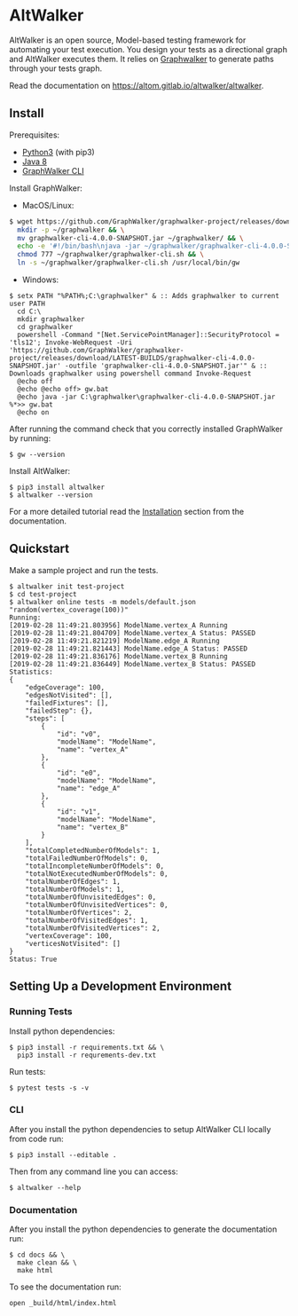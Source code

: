 # AltWalker

AltWalker is an open source, Model-based testing framework for automating your test execution. You
design your tests as a directional graph and AltWalker executes them. It relies on
[Graphwalker](http://graphwalker.github.io/) to generate paths through your tests graph.

Read the documentation on https://altom.gitlab.io/altwalker/altwalker.

## Install

Prerequisites:

* [Python3](https://www.python.org/) (with pip3)
* [Java 8](https://openjdk.java.net/)
* [GraphWalker CLI](http://graphwalker.github.io/)

Install GraphWalker:

* MacOS/Linux:

```bash
$ wget https://github.com/GraphWalker/graphwalker-project/releases/download/LATEST-BUILDS/graphwalker-cli-4.0.0-SNAPSHOT.jar && \
  mkdir -p ~/graphwalker && \
  mv graphwalker-cli-4.0.0-SNAPSHOT.jar ~/graphwalker/ && \
  echo -e '#!/bin/bash\njava -jar ~/graphwalker/graphwalker-cli-4.0.0-SNAPSHOT.jar "$@"' > ~/graphwalker/graphwalker-cli.sh && \
  chmod 777 ~/graphwalker/graphwalker-cli.sh && \
  ln -s ~/graphwalker/graphwalker-cli.sh /usr/local/bin/gw
```

* Windows:

```
$ setx PATH "%PATH%;C:\graphwalker" & :: Adds graphwalker to current user PATH
  cd C:\
  mkdir graphwalker
  cd graphwalker
  powershell -Command "[Net.ServicePointManager]::SecurityProtocol = 'tls12'; Invoke-WebRequest -Uri 'https://github.com/GraphWalker/graphwalker-project/releases/download/LATEST-BUILDS/graphwalker-cli-4.0.0-SNAPSHOT.jar' -outfile 'graphwalker-cli-4.0.0-SNAPSHOT.jar'" & :: Downloads graphwalker using powershell command Invoke-Request
  @echo off
  @echo @echo off> gw.bat
  @echo java -jar C:\graphwalker\graphwalker-cli-4.0.0-SNAPSHOT.jar %*>> gw.bat
  @echo on
```

After running the command check that you correctly installed GraphWalker by running:

```
$ gw --version
```

Install AltWalker:

```
$ pip3 install altwalker
$ altwalker --version
```

For a more detailed tutorial read the [Installation](https://altom.gitlab.io/altwalker/altwalker/installation.html) section from the documentation.

## Quickstart

Make a sample project and run the tests.

```
$ altwalker init test-project
$ cd test-project
$ altwalker online tests -m models/default.json "random(vertex_coverage(100))"
Running:
[2019-02-28 11:49:21.803956] ModelName.vertex_A Running
[2019-02-28 11:49:21.804709] ModelName.vertex_A Status: PASSED
[2019-02-28 11:49:21.821219] ModelName.edge_A Running
[2019-02-28 11:49:21.821443] ModelName.edge_A Status: PASSED
[2019-02-28 11:49:21.836176] ModelName.vertex_B Running
[2019-02-28 11:49:21.836449] ModelName.vertex_B Status: PASSED
Statistics:
{
    "edgeCoverage": 100,
    "edgesNotVisited": [],
    "failedFixtures": [],
    "failedStep": {},
    "steps": [
        {
            "id": "v0",
            "modelName": "ModelName",
            "name": "vertex_A"
        },
        {
            "id": "e0",
            "modelName": "ModelName",
            "name": "edge_A"
        },
        {
            "id": "v1",
            "modelName": "ModelName",
            "name": "vertex_B"
        }
    ],
    "totalCompletedNumberOfModels": 1,
    "totalFailedNumberOfModels": 0,
    "totalIncompleteNumberOfModels": 0,
    "totalNotExecutedNumberOfModels": 0,
    "totalNumberOfEdges": 1,
    "totalNumberOfModels": 1,
    "totalNumberOfUnvisitedEdges": 0,
    "totalNumberOfUnvisitedVertices": 0,
    "totalNumberOfVertices": 2,
    "totalNumberOfVisitedEdges": 1,
    "totalNumberOfVisitedVertices": 2,
    "vertexCoverage": 100,
    "verticesNotVisited": []
}
Status: True
```

## Setting Up a Development Environment

### Running Tests

Install python dependencies:

```
$ pip3 install -r requirements.txt && \
  pip3 install -r requrements-dev.txt
```

Run tests:

```
$ pytest tests -s -v
```

### CLI

After you install the python dependencies to setup AltWalker CLI locally from code run:

```
$ pip3 install --editable .
```

Then from any command line you can access:

```
$ altwalker --help
```

### Documentation

After you install the python dependencies to generate the documentation run:

```
$ cd docs && \
  make clean && \
  make html
```

To see the documentation run:

```
open _build/html/index.html
```
